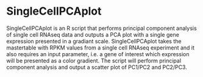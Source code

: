 # SingleCellPCAplot

SingleCellPCAplot is an R script that performs principal component analysis of single cell RNAseq data and outputs a PCA plot with a single gene expression presented in a gradiant scale. SingleCellPCAplot takes the mastertable with RPKM values from a single cell RNAseq experiment and it also requires an input parameter, i.e. a gene of interest which expression will be presented as a color gradient. The script will perform principal component analysis and output a scatter plot of PC1/PC2 and PC2/PC3.

